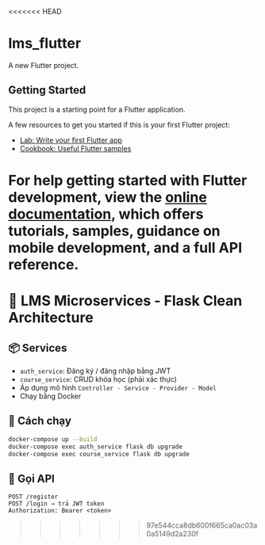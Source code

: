 <<<<<<< HEAD
# lms_flutter

A new Flutter project.

## Getting Started

This project is a starting point for a Flutter application.

A few resources to get you started if this is your first Flutter project:

- [Lab: Write your first Flutter app](https://docs.flutter.dev/get-started/codelab)
- [Cookbook: Useful Flutter samples](https://docs.flutter.dev/cookbook)

For help getting started with Flutter development, view the
[online documentation](https://docs.flutter.dev/), which offers tutorials,
samples, guidance on mobile development, and a full API reference.
=======
# 🧠 LMS Microservices - Flask Clean Architecture

## 📦 Services
- `auth_service`: Đăng ký / đăng nhập bằng JWT
- `course_service`: CRUD khóa học (phải xác thực)
- Áp dụng mô hình `Controller - Service - Provider - Model`
- Chạy bằng Docker

## 🚀 Cách chạy
```bash
docker-compose up --build
docker-compose exec auth_service flask db upgrade
docker-compose exec course_service flask db upgrade
```

## 🔐 Gọi API
```http
POST /register
POST /login → trả JWT token
Authorization: Bearer <token>
```
>>>>>>> 97e544cca8db600f665ca0ac03a0a5149d2a230f
